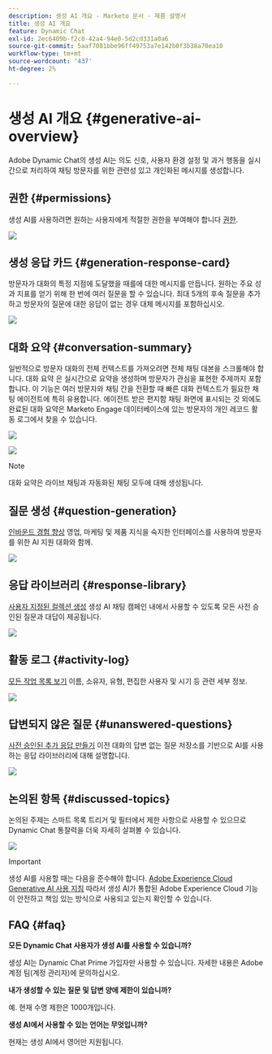 ```yaml
---
description: 생성 AI 개요 - Marketo 문서 - 제품 설명서
title: 생성 AI 개요
feature: Dynamic Chat
exl-id: 2ec6409b-f2c8-42a4-94e0-5d2cd331a0a6
source-git-commit: 5aaf7081bbe96ff49753a7e142b0f3b38a70ea10
workflow-type: tm+mt
source-wordcount: '437'
ht-degree: 2%

---
```


# 생성 AI 개요 {#generative-ai-overview}

Adobe Dynamic Chat의 생성 AI는 의도 신호, 사용자 환경 설정 및 과거 행동을 실시간으로 처리하여 채팅 방문자를 위한 관련성 있고 개인화된 메시지를 생성합니다.

## 권한 {#permissions}

생성 AI를 사용하려면 원하는 사용자에게 적절한 권한을 부여해야 합니다 [권한](/help/marketo/product-docs/demand-generation/dynamic-chat/setup-and-configuration/permissions.md).

![](assets/generative-ai-overview-1.png)

## 생성 응답 카드 {#generation-response-card}

방문자가 대화의 특정 지점에 도달했을 때를에 대한 메시지를 만듭니다. 원하는 주요 성과 지표를 얻기 위해 한 번에 여러 질문을 할 수 있습니다. 최대 5개의 후속 질문을 추가하고 방문자의 질문에 대한 응답이 없는 경우 대체 메시지를 포함하십시오.

![](assets/generative-ai-overview-2.png)

## 대화 요약 {#conversation-summary}

일반적으로 방문자 대화의 전체 컨텍스트를 가져오려면 전체 채팅 대본을 스크롤해야 합니다. 대화 요약 은 실시간으로 요약을 생성하며 방문자가 관심을 표현한 주제까지 포함합니다. 이 기능은 여러 방문자와 채팅 간을 전환할 때 빠른 대화 컨텍스트가 필요한 채팅 에이전트에 특히 유용합니다. 에이전트 받은 편지함 채팅 화면에 표시되는 것 외에도 완료된 대화 요약은 Marketo Engage 데이터베이스에 있는 방문자의 개인 레코드 활동 로그에서 찾을 수 있습니다.

![](assets/generative-ai-overview-3.png)

![](assets/generative-ai-overview-4.png)

>[!NOTE]
>
>대화 요약은 라이브 채팅과 자동화된 채팅 모두에 대해 생성됩니다.

## 질문 생성 {#question-generation}

[인바운드 경험 향상](/help/marketo/product-docs/demand-generation/dynamic-chat/generative-ai/question-generation.md) 영업, 마케팅 및 제품 지식을 숙지한 인터페이스를 사용하여 방문자를 위한 AI 지원 대화와 함께.

![](assets/generative-ai-overview-5.png)

## 응답 라이브러리 {#response-library}

[사용자 지정된 컬렉션 생성](/help/marketo/product-docs/demand-generation/dynamic-chat/generative-ai/response-library.md) 생성 AI 채팅 캠페인 내에서 사용할 수 있도록 모든 사전 승인된 질문과 대답이 제공됩니다.

![](assets/generative-ai-overview-6.png)

## 활동 로그 {#activity-log}

[모든 작업 목록 보기](/help/marketo/product-docs/demand-generation/dynamic-chat/generative-ai/activity-log.md) 이름, 소유자, 유형, 편집한 사용자 및 시기 등 관련 세부 정보.

![](assets/generative-ai-overview-7.png)

## 답변되지 않은 질문 {#unanswered-questions}

[사전 승인된 추가 응답 만들기](/help/marketo/product-docs/demand-generation/dynamic-chat/generative-ai/unanswered-questions.md) 이전 대화의 답변 없는 질문 저장소를 기반으로 AI를 사용하는 응답 라이브러리에 대해 설명합니다.

![](assets/generative-ai-overview-8.png)

## 논의된 항목 {#discussed-topics}

논의된 주제는 스마트 목록 트리거 및 필터에서 제한 사항으로 사용할 수 있으므로 Dynamic Chat 통찰력을 더욱 자세히 살펴볼 수 있습니다.

![](assets/generative-ai-overview-9.png)

>[!IMPORTANT]
>
>생성 AI를 사용할 때는 다음을 준수해야 합니다. [Adobe Experience Cloud Generative AI 사용 지침](https://www.adobe.com/legal/licenses-terms/adobe-dx-gen-ai-user-guidelines.html) 따라서 생성 AI가 통합된 Adobe Experience Cloud 기능이 안전하고 책임 있는 방식으로 사용되고 있는지 확인할 수 있습니다.

## FAQ {#faq}

**모든 Dynamic Chat 사용자가 생성 AI를 사용할 수 있습니까?**

생성 AI는 Dynamic Chat Prime 가입자만 사용할 수 있습니다. 자세한 내용은 Adobe 계정 팀(계정 관리자)에 문의하십시오.

**내가 생성할 수 있는 질문 및 답변 양에 제한이 있습니까?**

예. 현재 수명 제한은 1000개입니다.

**생성 AI에서 사용할 수 있는 언어는 무엇입니까?**

현재는 생성 AI에서 영어만 지원됩니다.
